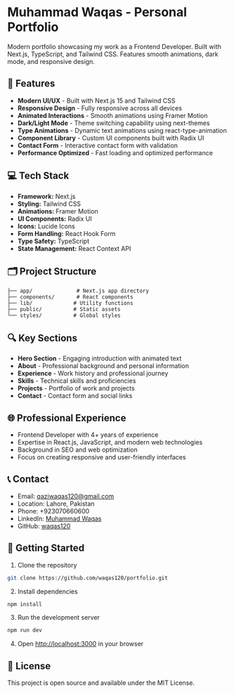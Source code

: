 # Muhammad Waqas - Personal Portfolio

Modern portfolio showcasing my work as a Frontend Developer. Built with Next.js, TypeScript, and Tailwind CSS. Features smooth animations, dark mode, and responsive design.

## 🚀 Features

- **Modern UI/UX** - Built with Next.js 15 and Tailwind CSS
- **Responsive Design** - Fully responsive across all devices
- **Animated Interactions** - Smooth animations using Framer Motion
- **Dark/Light Mode** - Theme switching capability using next-themes
- **Type Animations** - Dynamic text animations using react-type-animation
- **Component Library** - Custom UI components built with Radix UI
- **Contact Form** - Interactive contact form with validation
- **Performance Optimized** - Fast loading and optimized performance

## 💻 Tech Stack

- **Framework:** Next.js
- **Styling:** Tailwind CSS
- **Animations:** Framer Motion
- **UI Components:** Radix UI
- **Icons:** Lucide Icons
- **Form Handling:** React Hook Form
- **Type Safety:** TypeScript
- **State Management:** React Context API

## 🗂️ Project Structure

```
├── app/              # Next.js app directory
├── components/       # React components
├── lib/             # Utility functions
├── public/          # Static assets
└── styles/          # Global styles
```

## 🔍 Key Sections

- **Hero Section** - Engaging introduction with animated text
- **About** - Professional background and personal information
- **Experience** - Work history and professional journey
- **Skills** - Technical skills and proficiencies
- **Projects** - Portfolio of work and projects
- **Contact** - Contact form and social links

## 🌐 Professional Experience

- Frontend Developer with 4+ years of experience
- Expertise in React.js, JavaScript, and modern web technologies
- Background in SEO and web optimization
- Focus on creating responsive and user-friendly interfaces

## 📞 Contact

- Email: qaziwaqas120@gmail.com
- Location: Lahore, Pakistan
- Phone: +923070660600
- LinkedIn: [Muhammad Waqas](https://www.linkedin.com/in/muhammadwaqas00/)
- GitHub: [waqas120](https://github.com/waqas120)

## 🚀 Getting Started

1. Clone the repository
```bash
git clone https://github.com/waqas120/portfolio.git
```

2. Install dependencies
```bash
npm install
```

3. Run the development server
```bash
npm run dev
```

4. Open [http://localhost:3000](http://localhost:3000) in your browser

## 📄 License

This project is open source and available under the MIT License.